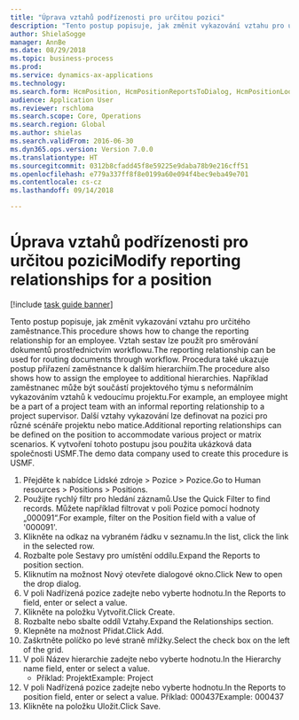 ```yaml
--- 
title: "Úprava vztahů podřízenosti pro určitou pozici"
description: "Tento postup popisuje, jak změnit vykazování vztahu pro určitého zaměstnance."
author: ShielaSogge
manager: AnnBe
ms.date: 08/29/2018
ms.topic: business-process
ms.prod: 
ms.service: dynamics-ax-applications
ms.technology: 
ms.search.form: HcmPosition, HcmPositionReportsToDialog, HcmPositionLookup
audience: Application User
ms.reviewer: rschloma
ms.search.scope: Core, Operations
ms.search.region: Global
ms.author: shielas
ms.search.validFrom: 2016-06-30
ms.dyn365.ops.version: Version 7.0.0
ms.translationtype: HT
ms.sourcegitcommit: 0312b8cfadd45f8e59225e9daba78b9e216cff51
ms.openlocfilehash: e779a337ff8f8e0199a60e094f4bec9eba49e701
ms.contentlocale: cs-cz
ms.lasthandoff: 09/14/2018

---
```

# <a name="modify-reporting-relationships-for-a-position"></a><span data-ttu-id="633eb-103">Úprava vztahů podřízenosti pro určitou pozici</span><span class="sxs-lookup"><span data-stu-id="633eb-103">Modify reporting relationships for a position</span></span>

[!include [task guide banner](../../includes/task-guide-banner.md)]

<span data-ttu-id="633eb-104">Tento postup popisuje, jak změnit vykazování vztahu pro určitého zaměstnance.</span><span class="sxs-lookup"><span data-stu-id="633eb-104">This procedure shows how to change the reporting relationship for an employee.</span></span> <span data-ttu-id="633eb-105">Vztah sestav lze použít pro směrování dokumentů prostřednictvím workflowu.</span><span class="sxs-lookup"><span data-stu-id="633eb-105">The reporting relationship can be used for routing documents through workflow.</span></span> <span data-ttu-id="633eb-106">Procedura také ukazuje postup přiřazení zaměstnance k dalším hierarchiím.</span><span class="sxs-lookup"><span data-stu-id="633eb-106">The procedure also shows how to assign the employee to additional hierarchies.</span></span> <span data-ttu-id="633eb-107">Například zaměstnanec může být součástí projektového týmu s neformálním vykazováním vztahů k vedoucímu projektu.</span><span class="sxs-lookup"><span data-stu-id="633eb-107">For example, an employee might be a part of a project team with an informal reporting relationship to a project supervisor.</span></span> <span data-ttu-id="633eb-108">Další vztahy vykazování lze definovat na pozici pro různé scénáře projektu nebo matice.</span><span class="sxs-lookup"><span data-stu-id="633eb-108">Additional reporting relationships can be defined on the position to accommodate various project or matrix scenarios.</span></span> <span data-ttu-id="633eb-109">K vytvoření tohoto postupu jsou použita ukázková data společnosti USMF.</span><span class="sxs-lookup"><span data-stu-id="633eb-109">The demo data company used to create this procedure is USMF.</span></span>

1. <span data-ttu-id="633eb-110">Přejděte k nabídce Lidské zdroje > Pozice > Pozice.</span><span class="sxs-lookup"><span data-stu-id="633eb-110">Go to Human resources > Positions > Positions.</span></span>
2. <span data-ttu-id="633eb-111">Použijte rychlý filtr pro hledání záznamů.</span><span class="sxs-lookup"><span data-stu-id="633eb-111">Use the Quick Filter to find records.</span></span> <span data-ttu-id="633eb-112">Můžete například filtrovat v poli Pozice pomocí hodnoty „000091“.</span><span class="sxs-lookup"><span data-stu-id="633eb-112">For example, filter on the Position field with a value of '000091'.</span></span>
3. <span data-ttu-id="633eb-113">Klikněte na odkaz na vybraném řádku v seznamu.</span><span class="sxs-lookup"><span data-stu-id="633eb-113">In the list, click the link in the selected row.</span></span>
4. <span data-ttu-id="633eb-114">Rozbalte pole Sestavy pro umístění oddílu.</span><span class="sxs-lookup"><span data-stu-id="633eb-114">Expand the Reports to position section.</span></span>
5. <span data-ttu-id="633eb-115">Kliknutím na možnost Nový otevřete dialogové okno.</span><span class="sxs-lookup"><span data-stu-id="633eb-115">Click New to open the drop dialog.</span></span>
6. <span data-ttu-id="633eb-116">V poli Nadřízená pozice zadejte nebo vyberte hodnotu.</span><span class="sxs-lookup"><span data-stu-id="633eb-116">In the Reports to field, enter or select a value.</span></span>
7. <span data-ttu-id="633eb-117">Klikněte na položku Vytvořit.</span><span class="sxs-lookup"><span data-stu-id="633eb-117">Click Create.</span></span>
8. <span data-ttu-id="633eb-118">Rozbalte nebo sbalte oddíl Vztahy.</span><span class="sxs-lookup"><span data-stu-id="633eb-118">Expand the Relationships section.</span></span>
9. <span data-ttu-id="633eb-119">Klepněte na možnost Přidat.</span><span class="sxs-lookup"><span data-stu-id="633eb-119">Click Add.</span></span>
10. <span data-ttu-id="633eb-120">Zaškrtněte políčko po levé straně mřížky.</span><span class="sxs-lookup"><span data-stu-id="633eb-120">Select the check box on the left of the grid.</span></span>
11. <span data-ttu-id="633eb-121">V poli Název hierarchie zadejte nebo vyberte hodnotu.</span><span class="sxs-lookup"><span data-stu-id="633eb-121">In the Hierarchy name field, enter or select a value.</span></span>
    * <span data-ttu-id="633eb-122">Příklad: Projekt</span><span class="sxs-lookup"><span data-stu-id="633eb-122">Example: Project</span></span>  
12. <span data-ttu-id="633eb-123">V poli Nadřízená pozice zadejte nebo vyberte hodnotu.</span><span class="sxs-lookup"><span data-stu-id="633eb-123">In the Reports to position field, enter or select a value.</span></span>  <span data-ttu-id="633eb-124">Příklad: 000437</span><span class="sxs-lookup"><span data-stu-id="633eb-124">Example:  000437</span></span>
13. <span data-ttu-id="633eb-125">Klikněte na položku Uložit.</span><span class="sxs-lookup"><span data-stu-id="633eb-125">Click Save.</span></span>


